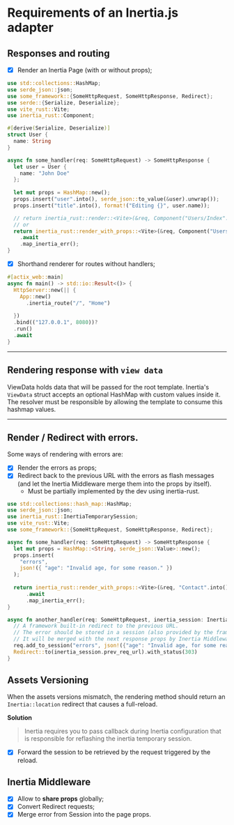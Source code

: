 # Requirements of an Inertia.js adapter

## Responses and routing
- [x] Render an Inertia Page (with or without props);

```rust
use std::collections::HashMap;
use serde_json::json;
use some_framework::{SomeHttpRequest, SomeHttpResponse, Redirect};
use serde::{Serialize, Deserialize};
use vite_rust::Vite;
use inertia_rust::Component;

#[derive(Serialize, Deserialize)]
struct User {
  name: String
}

async fn some_handler(req: SomeHttpRequest) -> SomeHttpResponse {
  let user = User {
    name: "John Doe"
  };
  
  let mut props = HashMap::new();
  props.insert("user".into(), serde_json::to_value(&user).unwrap());
  props.insert("title".into(), format!("Editing {}", user.name));

  // return inertia_rust::render::<Vite>(&req, Component("Users/Index".into()))
  // or
  return inertia_rust::render_with_props::<Vite>(&req, Component("Users/Index".into()), props)
    .await
    .map_inertia_err();
}
```

- [x] Shorthand renderer for routes without handlers;

```rust
#[actix_web::main]
async fn main() -> std::io::Result<()> {
  HttpServer::new(|| {
    App::new()
      .inertia_route("/", "Home")
    
  })
  .bind(("127.0.0.1", 8080))?
  .run()
  .await
}
```

---

## Rendering response with `view data`

ViewData holds data that will be passed for the root template.
Inertia's `ViewData` struct accepts an optional HashMap with custom values inside it.
The resolver must be responsible by allowing the template to consume this
hashmap values.

---

## Render / Redirect with errors.

Some ways of rendering with errors are:
- [x] Render the errors as props;
- [x] Redirect back to the previous URL with the errors as flash messages (and
  let the Inertia Middleware merge them into the props by itself).
  - Must be partially implemented by the dev using inertia-rust.

```rust
use std::collections::hash_map::HashMap;
use serde_json::json;
use inertia_rust::InertiaTemporarySession;
use vite_rust::Vite;
use some_framework::{SomeHttpRequest, SomeHttpResponse, Redirect};

async fn some_handler(req: SomeHttpRequest) -> SomeHttpResponse {
  let mut props = HashMap::<String, serde_json::Value>::new();
  props.insert(
    "errors",
    json!({ "age": "Invalid age, for some reason." })
  );
  
  return inertia_rust::render_with_props::<Vite>(&req, "Contact".into(), props)
      .await
      .map_inertia_err();
}

async fn another_handler(req: SomeHttpRequest, inertia_session: InertiaTemporarySession) -> SomeHttpResponse {
  // A framework built-in redirect to the previous URL.
  // The error should be stored in a session (also provided by the framework).
  // It will be merged with the next response props by Inertia Middleware.
  req.add_to_session("errors", json!({"age": "Invalid age, for some reason."}));
  Redirect::to(inertia_session.prev_req_url).with_status(303)
}
```

## Assets Versioning
When the assets versions mismatch, the rendering method should return an
`Inertia::location` redirect that causes a full-reload.

**Solution**
> Inertia requires you to pass callback during Inertia configuration
> that is responsible for reflashing the inertia temporary session.

- [x] Forward the session to be retrieved by the request triggered by the reload.

## Inertia Middleware
- [x] Allow to **share props** globally;
- [x] Convert Redirect requests;
- [x] Merge error from Session into the page props.